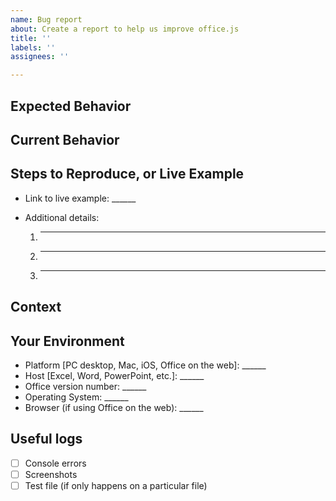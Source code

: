 ```yaml
---
name: Bug report
about: Create a report to help us improve office.js
title: ''
labels: ''
assignees: ''

---
```


<!--- Provide a general summary of the issue in the Title above -->

## Expected Behavior
<!--- Tell us what you expected to happen -->

## Current Behavior
<!--- Tell us what happens instead of the expected behavior -->
<!--- If suggesting a change/improvement, explain the difference from current behavior -->

## Steps to Reproduce, or Live Example
<!--- Ideally, provide a link to a live example, created and shared using -->
<!--- [Script Lab](https://aka.ms/scriptlab). If relevant, create two buttons, -->
<!--- one that sets up data in the document, and another that exemplifies the issue. -->
* Link to live example: ______

<!--- If not possible, or if the snippet requires extra explanation, provide repro steps below: -->
* Additional details:
  1. ______
  2. ______
  3. ______

## Context
<!--- How has this issue affected you? What are you trying to accomplish? -->
<!--- Providing context helps us come up with a solution that is most useful in the real world -->

## Your Environment
<!--- Include as many relevant details about the environment you experienced the bug in -->
* Platform [PC desktop, Mac, iOS, Office on the web]: ______
* Host [Excel, Word, PowerPoint, etc.]: ______
* Office version number: ______
* Operating System: ______
* Browser (if using Office on the web): ______

## Useful logs
<!--- Please include any of the following logs that may help us debugging your issue -->
- [ ] Console errors
- [ ] Screenshots
- [ ] Test file (if only happens on a particular file)
